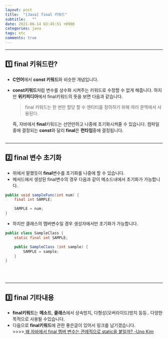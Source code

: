 ```yaml
---
layout: post
title:  "[Java] final 키워드"
subtitle:   ""
date: 2021-06-14 03:45:51 +0900
categories: java
tags: etc
comments: true
---
```


* * *
## 1️⃣ final 키워드란?

* **C언어**에서 **const 키워드**와 비슷한 개념입니다.
* **const키워드**처럼 변수를 상수화 시켜주는 키워드로 수정할 수 없게 해줍니다. 하지만 **위키피디아**에서 final키워드의 뜻을 보면 다음과 같습니다.
    > final 키워드는 한 번만 할당 할 수 엔티티를 정의하기 위해 여러 문맥에서 사용된다.

    즉, 자바에서 **final**키워드는 선언만하고 나중에 초기화시켜줄 수 있습니다. 컴파일 중에 결정되는 **const**와 달리 **final**은 **런타임**중에 결정됩니다.
<br><br>

* * *
## 2️⃣ final 변수 초기화

* 위에서 말했듯이 **final**변수를 초기화를 나중에 할 수 있습니다.
* 메서드에서 생성된 final변수의 경우 다음과 같이 메소드내에서 초기화가 가능합니다.

```java
public void sampleFunc(int num) {
    final int SAMPLE;

    SAMPLE = num;
}
```

* 하지만 클래스의 <rd>멤버변수</rd>일 경우 <rd>생성자</rd>에서만 초기화가 가능합니다.

```java
public class SampleClass {
    static final int SAMPLE;

    public SampleClass (int sample) {
        SAMPLE = sample;
    }
}
```
<br><br>

* * *
## 3️⃣ final 기타내용

* **final키워드**는 **메소드**, **클래스**에서 상속방지, 다형성(오버라이드)방지 등등.. 다양한 목적으로 사용될 수있습니다.
* 다음으로 **final키워드**에 관한 좋은글이 있어서 링크를 남기겠습니다.<br>
&gt;&gt;&gt;&gt;<a href="https://djkeh.github.io/articles/Why-should-final-member-variables-be-conventionally-static-in-Java-kor/"> 왜 자바에서 final 멤버 변수는 관례적으로 static을 붙일까? -Uno Kim</a>


